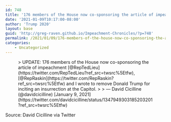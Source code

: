 ```yaml
---
id: 748
title: '176 members of the House now co-sponsoring the article of impeachment'
date: '2021-01-09T10:17:00-08:00'
author: 'Trump 2020'
layout: base
guid: 'http://greg-raven.github.io/Impeachment-Chronicles/?p=748'
permalink: /2021/01/09/176-members-of-the-house-now-co-sponsoring-the-article-of-impeachment/
categories:
    - Uncategorized
---
```


<figure class="wp-block-embed is-type-rich is-provider-twitter wp-block-embed-twitter"><div class="wp-block-embed__wrapper">> UPDATE: 176 members of the House now co-sponsoring the article of impeachment [@RepTedLieu](https://twitter.com/RepTedLieu?ref_src=twsrc%5Etfw), [@RepRaskin](https://twitter.com/RepRaskin?ref_src=twsrc%5Etfw) and I wrote to remove Donald Trump for inciting an insurrection at the Capitol.
> 
> — David Cicilline (@davidcicilline) [January 9, 2021](https://twitter.com/davidcicilline/status/1347949303185203201?ref_src=twsrc%5Etfw)

<script async="" charset="utf-8" src="https://platform.twitter.com/widgets.js"></script></div></figure>Source: David Cicilline via Twitter